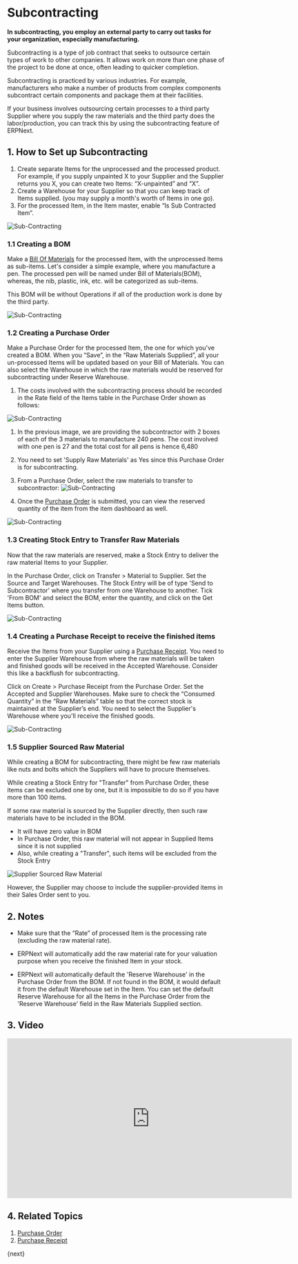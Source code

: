 <!-- add-breadcrumbs -->
# Subcontracting

**In subcontracting, you employ an external party to carry out tasks for your organization, especially manufacturing.**

Subcontracting is a type of job contract that seeks to outsource certain types
of work to other companies. It allows work on more than one phase of the
project to be done at once, often leading to quicker completion.

Subcontracting is practiced by various industries. For example, manufacturers
who make a number of products from complex components subcontract certain
components and package them at their facilities.

If your business involves outsourcing certain processes to a third party Supplier where you supply the raw materials and the third party does the labor/production, you can track this by using the subcontracting feature of ERPNext.

## 1. How to Set up Subcontracting

1. Create separate Items for the unprocessed and the processed product. For example, if you supply unpainted X to your Supplier and the Supplier returns you X, you can create two Items: “X-unpainted” and “X”.
2. Create a Warehouse for your Supplier so that you can keep track of Items supplied. (you may supply a month's worth of Items in one go).
3. For the processed Item, in the Item master, enable “Is Sub Contracted Item”.

  <img class="screenshot" alt="Sub-Contracting" src="{{docs_base_url}}/v13/assets/img/manufacturing/subcontract.png">

### 1.1 Creating a BOM
Make a [Bill Of Materials](/docs/v13/user/manual/en/manufacturing/bill-of-materials) for the processed Item, with the unprocessed Items as sub-items. Let's consider a simple example, where you manufacture a pen. The processed
pen will be named under Bill of Materials(BOM), whereas, the nib, plastic, ink, etc. will be categorized as sub-items.

This BOM will be without Operations if all of the production work is done by the third party.

<img class="screenshot" alt="Sub-Contracting" src="{{docs_base_url}}/v13/assets/img/manufacturing/subcontract2.png">

### 1.2 Creating a Purchase Order
Make a Purchase Order for the processed Item, the one for which you've created a BOM. When you “Save”, in the “Raw Materials Supplied”, all your un-processed Items will be updated based on your Bill of Materials. You can also select the Warehouse in which the raw materials would be reserved for subcontracting under Reserve Warehouse.

1. The costs involved with the subcontracting process should be recorded in the Rate field of the Items table in the Purchase Order shown as follows:

  <img class="screenshot" alt="Sub-Contracting" src="{{docs_base_url}}/v13/assets/img/manufacturing/subcontract3.png">

1. In the previous image, we are providing the subcontractor with 2 boxes of each of the 3 materials to manufacture 240 pens. The cost involved with one pen is 27 and the total cost for all pens is hence 6,480

1. You need to set 'Supply Raw Materials' as Yes since this Purchase Order is for subcontracting.

1. From a Purchase Order, select the raw materials to transfer to subcontractor:
  ![Sub-Contracting](/docs/v13/assets/img/buying/subcontract-transfer-materials.gif)

1. Once the [Purchase Order](/docs/v13/user/manual/en/buying/purchase-order#35-raw-materials-supplied) is submitted, you can view the reserved quantity of the item from the item dashboard as well.

  <img class="screenshot" alt="Sub-Contracting" src="{{docs_base_url}}/v13/assets/img/manufacturing/subcontract3-reserved-material.png">

### 1.3 Creating Stock Entry to Transfer Raw Materials
Now that the raw materials are reserved, make a Stock Entry to deliver the raw material Items to your Supplier.

In the Purchase Order, click on Transfer > Material to Supplier. Set the Source and Target Warehouses. The Stock Entry will be of type 'Send to Subcontractor' where you transfer from one Warehouse to another. Tick 'From BOM' and select the BOM, enter the quantity, and click on the Get Items button.

<img class="screenshot" alt="Sub-Contracting" src="{{docs_base_url}}/v13/assets/img/manufacturing/subcontract4.png">

### 1.4 Creating a Purchase Receipt to receive the finished items
Receive the Items from your Supplier using a [Purchase Receipt](/docs/v13/user/manual/en/stock/purchase-receipt). You need to enter the Supplier Warehouse from where the raw materials will be taken and finished goods will be received in the Accepted Warehouse. Consider this like a backflush for subcontracting.

Click on Create > Purchase Receipt from the Purchase Order. Set the Accepted and Supplier Warehouses. Make sure to check the “Consumed Quantity” in the “Raw Materials” table so that the correct stock is maintained at the Supplier’s end. You need to select the Supplier's Warehouse where you'll receive the finished goods.

<img class="screenshot" alt="Sub-Contracting" src="{{docs_base_url}}/v13/assets/img/manufacturing/subcontract5.png">

### 1.5 Supplier Sourced Raw Material
While creating a BOM for subcontracting, there might be few raw materials like nuts and bolts which the Suppliers will have to procure themselves.

While creating a Stock Entry for "Transfer" from Purchase Order, these items can be excluded one by one, but it is impossible to do so if you have more than 100 items.

If some raw material is sourced by the Supplier directly, then such raw materials have to be included in the BOM.

* It will have zero value in BOM
* In Purchase Order, this raw material will not appear in Supplied Items since it is not supplied
* Also, while creating a "Transfer", such items will be excluded from the Stock Entry

<img class="screenshot" alt="Supplier Sourced Raw Material" src="{{docs_base_url}}/v13/assets/img/manufacturing/supplier_sourced_subcontracting.png">

However, the Supplier may choose to include the supplier-provided items in their Sales Order sent to you.

## 2. Notes
* Make sure that the “Rate” of processed Item is the processing rate
(excluding the raw material rate).

* ERPNext will automatically add the raw material rate for your
valuation purpose when you receive the finished Item in your stock.

* ERPNext will automatically default the 'Reserve Warehouse' in the Purchase Order
from the BOM. If not found in the BOM, it would default it from the default
Warehouse set in the Item. You can set the default Reserve Warehouse for all the Items in the Purchase Order from the 'Reserve Warehouse' field in the Raw Materials Supplied section.

## 3. Video

<iframe width="660" height="371" src="https://www.youtube.com/embed/ThiMCC2DtKo" frameborder="0" allowfullscreen></iframe>

## 4. Related Topics
1. [Purchase Order](/docs/v13/user/manual/en/buying/purchase-order)
1. [Purchase Receipt](/docs/v13/user/manual/en/stock/purchase-receipt)

{next}
